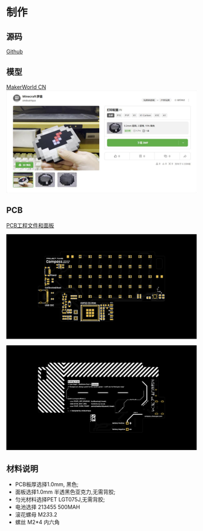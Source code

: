 # 制作

## 源码
[Github](https://github.com/chaosgoo/mcompass)

## 模型
[MakerWorld CN](https://makerworld.com.cn/zh/models/667420#profileId-611642)
![MakerWorld CN](./public/makerworldcn.jpg)

## PCB

[PCB工程文件和面板](https://oshwhub.com/chaosgoo/wcompass)

![Front](./public/FrontPCB.png)


![Bottom](./public/BottomPCB.png)


## 材料说明
* PCB板厚选择1.0mm, 黑色;
* 面板选择1.0mm 半透黑色亚克力,无需背胶;
* 匀光材料选择PET LGT075J,无需背胶;
* 电池选择 213455 500MAH
* 滚花螺母 M2*3*3.2
* 螺丝 M2*4 内六角